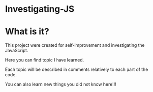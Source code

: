 # Investigating-JS
# What is it? 

This project were created for self-improvement and investigating the JavaScript. 

Here you can find topic I have learned. 

Each topic will be described in comments relatively to each part of the code.

You can also learn new things you did not know here!!!
